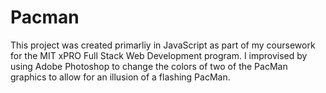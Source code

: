 # Pacman

This project was created primarliy in JavaScript as part of my coursework for the MIT xPRO Full Stack Web Development program. I improvised by using Adobe Photoshop to change the colors of two of the PacMan graphics to allow for an illusion of a flashing PacMan.
